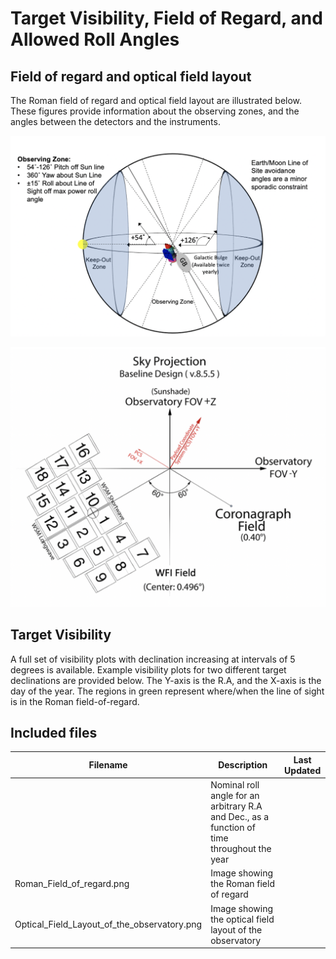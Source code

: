 # Target Visibility, Field of Regard, and Allowed Roll Angles

## Field of regard and optical field layout
The Roman field of regard and optical field layout are illustrated below. These figures provide information about the observing zones, and the angles between the detectors and the instruments.

![Roman field of regard](Roman_Field_of_regard.png)

![Optical field layout of the observatory](Optical_Field_Layout_of_the_observatory.png)

## Target Visibility

A full set of visibility plots with declination increasing at intervals of 5 degrees is available. Example visibility plots for two different target declinations are provided below. The Y-axis is the R.A, and the X-axis is the day of the year. The regions in green represent where/when the line of sight is in the Roman field-of-regard.



## Included files

| Filename | Description | Last Updated |
|----------|-------------|--------------|
| | Nominal roll angle for an arbitrary R.A and Dec., as a function of time throughout the year | |
| Roman_Field_of_regard.png | Image showing the Roman field of regard | |
| Optical_Field_Layout_of_the_observatory.png| Image showing the optical field layout of the observatory | |
